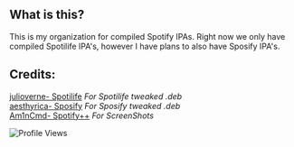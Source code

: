## What is this?<br/>
This is my organization for compiled Spotify IPAs. Right now we only have compiled Spotilife IPA's, however I have plans to also have Sposify IPA's. <br/>

## Credits:<br/>
[julioverne-  Spotilife](https://julio.hackyouriphone.org/) *For Spotilife tweaked .deb*<br/>
[aesthyrica- Sposify](https://repo.dynastic.co/package/com.spos) *For Sposify tweaked  .deb*<br/>
[Am1nCmd- Spotify++](https://appdb.to/app/cydia/1900000540) *For ScreenShots*<br/>

![Profile Views](https://komarev.com/ghpvc/?username=SpotCompiled&color=grey)
